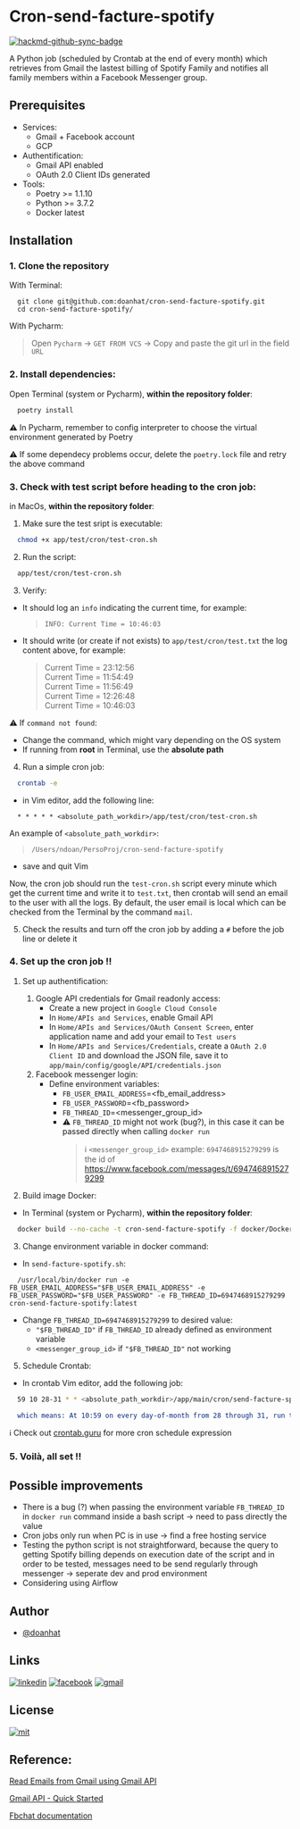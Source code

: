 # Cron-send-facture-spotify

[![hackmd-github-sync-badge](https://hackmd.io/DlraECW4Q_imvwXGCAM1Ag/badge)](https://hackmd.io/DlraECW4Q_imvwXGCAM1Ag)


A Python job (scheduled by Crontab at the end of every month) which retrieves from Gmail the lastest billing of Spotify Family and notifies all family members within a Facebook Messenger group.

## Prerequisites

- Services:
    - Gmail + Facebook account 
    - GCP
- Authentification:
    - Gmail API enabled
    - OAuth 2.0 Client IDs generated
- Tools:
    - Poetry >= 1.1.10
    - Python >= 3.7.2
    - Docker latest
    

## Installation

### 1. Clone the repository

With Terminal:

```bash=
  git clone git@github.com:doanhat/cron-send-facture-spotify.git
  cd cron-send-facture-spotify/
```
With Pycharm:

> Open `Pycharm` -> `GET FROM VCS` -> Copy and paste the git url in the field `URL`

### 2. Install dependencies:

Open Terminal (system or Pycharm), **within the repository folder**:

```bash
  poetry install
```
:warning: In Pycharm, remember to config interpreter to choose the virtual environment generated by Poetry

:warning: If some dependecy problems occur, delete the `poetry.lock` file and retry the above command

### 3. Check with test script before heading to the cron job:

in MacOs, **within the repository folder**:

1. Make sure the test sript is executable:
```bash
  chmod +x app/test/cron/test-cron.sh
```
2. Run the script:
```bash
  app/test/cron/test-cron.sh
```
3. Verify:
- It should log an `info` indicating the current time, for example:
    > `INFO: Current Time = 10:46:03`
- It should write (or create if not exists) to `app/test/cron/test.txt` the log content above, for example:
    > Current Time = 23:12:56 <br/>
    > Current Time = 11:54:49 <br/>
    > Current Time = 11:56:49 <br/>
    > Current Time = 12:26:48 <br/>
    > Current Time = 10:46:03

:warning: If `command not found`: 

- Change the command, which might vary depending on the OS system
- If running from **root** in Terminal, use the **absolute path**

4. Run a simple cron job:

```bash
  crontab -e
```
 - in Vim editor, add the following line:
```
  * * * * * <absolute_path_workdir>/app/test/cron/test-cron.sh

```
An example of `<absolute_path_workdir>`:
> `/Users/ndoan/PersoProj/cron-send-facture-spotify`
 - save and quit Vim

Now, the cron job should run the `test-cron.sh` script every minute which get the current time and write it to `test.txt`, then crontab will send an email to the user with all the logs. By default, the user email is local which can be checked from the Terminal by the command `mail`.

5. Check the results and turn off the cron job by adding a `#` before the job line or delete it

### 4. Set up the cron job !!

1. Set up authentification:
    1. Google API credentials for Gmail readonly access:
        - Create a new project in `Google Cloud Console`
        - In `Home/APIs and Services`, enable Gmail API
        - In `Home/APIs and Services/OAuth Consent Screen`, enter application name and add your email to `Test users`
        - In `Home/APIs and Services/Credentials`, create a `OAuth 2.0 Client ID` and download the JSON file, save it to `app/main/config/google/API/credentials.json`
    3. Facebook messenger login:
        - Define environment variables:
            - `FB_USER_EMAIL_ADDRESS`=<fb_email_address>
            - `FB_USER_PASSWORD`=<fb_password>
            - `FB_THREAD_ID`=<messenger_group_id>
            - :warning: `FB_THREAD_ID` might not work (bug?), in this case it can be passed directly when calling `docker run`
                > :information_source: `<messenger_group_id>` example: `6947468915279299` is the id of https://www.facebook.com/messages/t/6947468915279299

2. Build image Docker:
- In Terminal (system or Pycharm), **within the repository folder**:

```bash
  docker build --no-cache -t cron-send-facture-spotify -f docker/Dockerfile .
```

3. Change environment variable in docker command:
- In `send-facture-spotify.sh`:
```shell=15
  /usr/local/bin/docker run -e FB_USER_EMAIL_ADDRESS="$FB_USER_EMAIL_ADDRESS" -e FB_USER_PASSWORD="$FB_USER_PASSWORD" -e FB_THREAD_ID=6947468915279299 cron-send-facture-spotify:latest
```
- Change `FB_THREAD_ID=6947468915279299` to desired value:
    - `"$FB_THREAD_ID"` if `FB_THREAD_ID` already defined as environment variable
    - `<messenger_group_id>` if `"$FB_THREAD_ID"` not working
5. Schedule Crontab:

- In crontab Vim editor, add the following job:

```bash
  59 10 28-31 * * <absolute_path_workdir>/app/main/cron/send-facture-spotify.sh
```
```cmake
  which means: At 10:59 on every day-of-month from 28 through 31, run the script
```

:information_source: Check out [crontab.guru](https://crontab.guru/#59_10_28-31_*_*) for more cron schedule expression

### 5. Voilà, all set !!

## Possible improvements
- There is a bug (?) when passing the environment variable `FB_THREAD_ID` in `docker run` command inside a bash script -> need to pass directly the value
- Cron jobs only run when PC is in use -> find a free hosting service
- Testing the python script is not straightforward, because the query to getting Spotify billing depends on execution date of the script and in order to be tested, messages need to be send regularly through messenger  -> seperate dev and prod environment
- Considering using Airflow
## Author
- [@doanhat](https://github.com/doanhat)

## Links
[![linkedin](https://img.shields.io/badge/linkedin-0A66C2?style=for-the-badge&logo=linkedin&logoColor=white)](https://www.linkedin.com/in/minhdoan272/)
[![facebook](https://img.shields.io/badge/Facebook-1877F2?style=for-the-badge&logo=facebook&logoColor=white)](https://www.facebook.com/dnminhhhhh/)
[![gmail](https://img.shields.io/badge/Gmail-D14836?style=for-the-badge&logo=gmail&logoColor=white)](nhatminhdoan2702@gmail.com)
## License

[![mit](https://img.shields.io/badge/License-MIT-blue.svg)](https://choosealicense.com/licenses/mit/)

## Reference:

[Read Emails from Gmail using Gmail API](https://www.geeksforgeeks.org/how-to-read-emails-from-gmail-using-gmail-api-in-python/)

[Gmail API - Quick Started](https://developers.google.com/gmail/api/quickstart/python)

[Fbchat documentation](https://fbchat.readthedocs.io/en/stable/)

